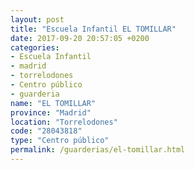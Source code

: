 ```yaml
---
layout: post
title: "Escuela Infantil EL TOMILLAR"
date: 2017-09-20 20:57:05 +0200
categories:
- Escuela Infantil
- madrid
- torrelodones
- Centro público
- guarderia
name: "EL TOMILLAR"
province: "Madrid"
location: "Torrelodones"
code: "28043818"
type: "Centro público"
permalink: /guarderias/el-tomillar.html
---
```

